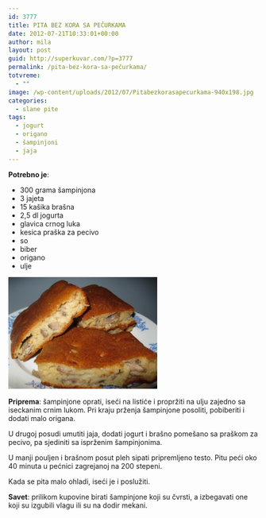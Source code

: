 ```yaml
---
id: 3777
title: PITA BEZ KORA SA PEČURKAMA
date: 2012-07-21T10:33:01+00:00
author: mila
layout: post
guid: http://superkuvar.com/?p=3777
permalink: /pita-bez-kora-sa-pečurkama/
totvreme:
  - ""
image: /wp-content/uploads/2012/07/Pitabezkorasapecurkama-940x198.jpg
categories:
  - slane pite
tags:
  - jogurt
  - origano
  - šampinjoni
  - jaja
---
```

**Potrebno je**:

  * 300 grama šampinjona
  * 3 jajeta
  * 15 kašika brašna
  * 2,5 dl jogurta
  * glavica crnog luka
  * kesica praška za pecivo
  * so
  * biber
  * origano
  * ulje

<img class="alignnone size-medium wp-image-3779" title="Pitabezkorasapecurkama" src="/wp-content/uploads/2012/07/Pitabezkorasapecurkama-1024x768.jpg" alt="" width="300" height="225" /> 

**Priprema**: šampinjone oprati, iseći na listiće i propržiti na ulju zajedno sa iseckanim crnim lukom. Pri kraju prženja šampinjone posoliti, pobiberiti i dodati malo origana.

U drugoj posudi umutiti jaja, dodati jogurt i brašno pomešano sa praškom za pecivo, pa sjediniti sa isprženim šampinjonima.

U manji pouljen i brašnom posut pleh sipati pripremljeno testo. Pitu peći oko 40 minuta u pećnici zagrejanoj na 200 stepeni.

Kada se pita malo ohladi, iseći je i poslužiti.

**Savet**: prilikom kupovine birati šampinjone koji su čvrsti, a izbegavati one koji su izgubili vlagu ili su na dodir mekani.